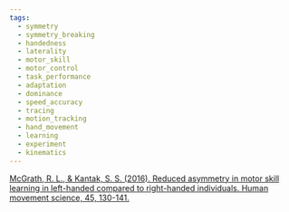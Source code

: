 ```yaml
---
tags:
  - symmetry
  - symmetry_breaking
  - handedness
  - laterality
  - motor_skill
  - motor_control
  - task_performance
  - adaptation
  - dominance
  - speed_accuracy
  - tracing
  - motion_tracking
  - hand_movement
  - learning
  - experiment
  - kinematics
---
```


[McGrath, R. L., & Kantak, S. S. (2016). Reduced asymmetry in motor skill learning in left-handed compared to right-handed individuals. Human movement science, 45, 130-141.](https://www.sciencedirect.com/science/article/pii/S0167945715300622?casa_token=6MluyU36uRkAAAAA:jElmVrt1FYs4QsOF9R78F5b6trpWooq1iKTHxalIDRfDKa862SsgOTk_f1MPTjlbirIaXy7Mxw)